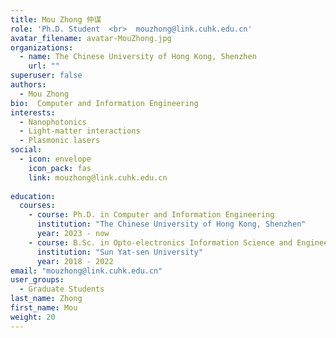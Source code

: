 ```yaml
---
title: Mou Zhong 仲谋
role: 'Ph.D. Student  <br>  mouzhong@link.cuhk.edu.cn'
avatar_filename: avatar-MouZhong.jpg
organizations:
  - name: The Chinese University of Hong Kong, Shenzhen
    url: ""
superuser: false
authors:
  - Mou Zhong
bio:  Computer and Information Engineering
interests:
  - Nanophotonics
  - Light-matter interactions
  - Plasmonic lasers
social:
  - icon: envelope
    icon_pack: fas
    link: mouzhong@link.cuhk.edu.cn
   
education:
  courses:
    - course: Ph.D. in Computer and Information Engineering
      institution: "The Chinese University of Hong Kong, Shenzhen"
      year: 2023 - now
    - course: B.Sc. in Opto-electronics Information Science and Engineering
      institution: "Sun Yat-sen University"
      year: 2018 - 2022
email: "mouzhong@link.cuhk.edu.cn"
user_groups:
  - Graduate Students
last_name: Zhong
first_name: Mou
weight: 20
---
```

